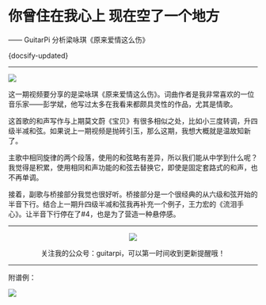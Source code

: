# 你曾住在我心上 现在空了一个地方

—— GuitarPi 分析梁咏琪《原来爱情这么伤》

{docsify-updated}

---

[![](https://s3.ax1x.com/2020/11/22/D8YQwF.png)](https://www.bilibili.com/video/BV1ZZ4y137LF)

这一期视频要分享的是梁咏琪《原来爱情这么伤》。词曲作者是我非常喜欢的一位音乐家——彭学斌，他写过太多在我看来都颇具灵性的作品，尤其是情歌。

这首歌的和声写作与上期莫文蔚《宝贝》有很多相似之处，比如小三度转调，升四级半减和弦。如果说上一期视频是抛砖引玉，那么这期，我想大概就是温故知新了。

主歌中相同旋律的两个段落，使用的和弦略有差异，所以我们能从中学到什么呢？我觉得是积累，使用相同和声功能的和弦去替换它，即使是固定套路式的和声，也不再单调。

接着，副歌与桥接部分我觉也很好听。桥接部分是一个很经典的从六级和弦开始的半音下行。结合上一期升四级半减和弦我再补充一个例子，王力宏的《流泪手心》。让半音下行停在了#4，也是为了营造一种悬停感。

---

<center>
<img src="https://ae01.alicdn.com/kf/H9895f02fc19d4932af71c0593d2e356d0.jpg"/>

关注我的公众号：guitarpi，可以第一时间收到更新提醒哦！

</center>

---

附谱例：

![](https://s3.ax1x.com/2020/11/22/D8GOg0.png)
